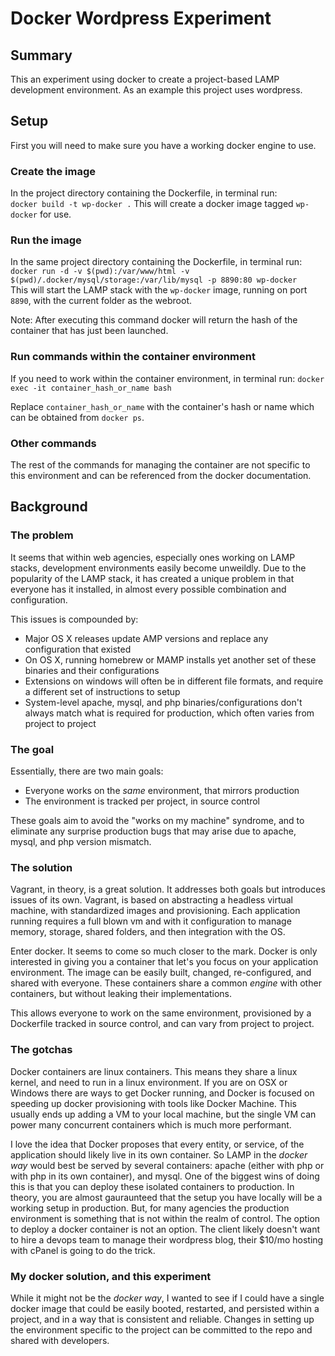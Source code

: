 # Docker Wordpress Experiment
## Summary
This an experiment using docker to create a project-based LAMP development environment. As an example this project uses wordpress.

## Setup
First you will need to make sure you have a working docker engine to use.

### Create the image
In the project directory containing the Dockerfile, in terminal run:  
`docker build -t wp-docker .`
This will create a docker image tagged `wp-docker` for use.

### Run the image
In the same project directory containing the Dockerfile, in terminal run:  
`docker run -d -v $(pwd):/var/www/html -v $(pwd)/.docker/mysql/storage:/var/lib/mysql -p 8890:80 wp-docker`  
This will start the LAMP stack with the `wp-docker` image, running on port `8890`, with the current folder as the webroot.

Note: After executing this command docker will return the hash of the container that has just been launched. 

### Run commands within the container environment
If you need to work within the container environment, in terminal run:
`docker exec -it container_hash_or_name bash`  

Replace `container_hash_or_name` with the container's hash or name which can be obtained from `docker ps`.

### Other commands
The rest of the commands for managing the container are not specific to this environment and can be referenced from the docker documentation.

## Background
### The problem
It seems that within web agencies, especially ones working on LAMP stacks, development environments easily become unweildly. Due to the popularity of the LAMP stack, it has created a unique problem in that everyone has it installed, in almost every possible combination and configuration.

This issues is compounded by:

- Major OS X releases update AMP versions and replace any configuration that existed
- On OS X, running homebrew or MAMP installs yet another set of these binaries and their configurations
- Extensions on windows will often be in different file formats, and require a different set of instructions to setup
- System-level apache, mysql, and php binaries/configurations don't always match what is required for production, which often varies from project to project

### The goal
Essentially, there are two main goals:

- Everyone works on the *same* environment, that mirrors production
- The environment is tracked per project, in source control

These goals aim to avoid the "works on my machine" syndrome, and to eliminate any surprise production bugs that may arise due to apache, mysql, and php version mismatch.

### The solution
Vagrant, in theory, is a great solution. It addresses both goals but introduces issues of its own. Vagrant, is based on abstracting a headless virtual machine, with standardized images and provisioning. Each application running requires a full blown vm and with it configuration to manage memory, storage, shared folders, and then integration with the OS.

Enter docker. It seems to come so much closer to the mark. Docker is only interested in giving you a container that let's you focus on your application environment. The image can be easily built, changed, re-configured, and shared with everyone. These containers share a common *engine* with other containers, but without leaking their implementations.

This allows everyone to work on the same environment, provisioned by a Dockerfile tracked in source control, and can vary from project to project.

### The gotchas
Docker containers are linux containers. This means they share a linux kernel, and need to run in a linux environment. If you are on OSX or Windows there are ways to get Docker running, and Docker is focused on speeding up docker provisioning with tools like Docker Machine. This usually ends up adding a VM to your local  machine, but the single VM can power many concurrent containers which is much more performant.  

I love the idea that Docker proposes that every entity, or service, of the application should likely live in its own container. So LAMP in the *docker way* would best be served by several containers: apache (either with php or with php in its own container), and mysql. One of the biggest wins of doing this is that you can deploy these isolated containers to production. In theory, you are almost gauraunteed that the setup you have locally will be a working setup in production. But, for many agencies the production environment is something that is not within the realm of control. The option to deploy a docker container is not an option. The client likely doesn't want to hire a devops team to manage their wordpress blog, their $10/mo hosting with cPanel is going to do the trick.

### My docker solution, and this experiment
While it might not be the *docker way*, I wanted to see if I could have a single docker image that could be easily booted, restarted, and persisted within a project, and in a way that is consistent and reliable. Changes in setting up the environment specific to the project can be committed to the repo and shared with developers.